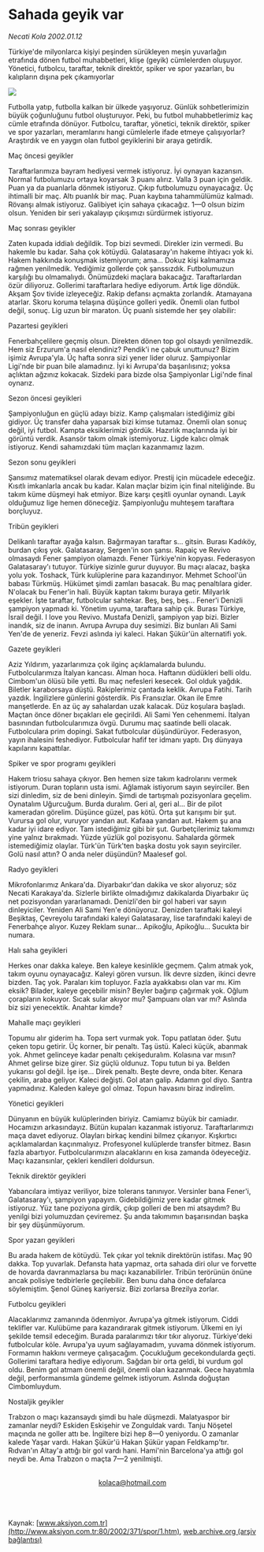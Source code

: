 # Sahada geyik var

*Necati Kola 2002.01.12*

<div>
 <p class="spot">
  Türkiye'de milyonlarca kişiyi peşinden sürükleyen meşin yuvarlağın etrafında dönen futbol muhabbetleri, klişe (geyik) cümlelerden oluşuyor. Yönetici, futbolcu, taraftar, teknik direktör, spiker ve spor yazarları, bu kalıpların dışına pek çıkamıyorlar
 </p>
 <p class="metin">
 </p>
 <img border="0" src="/web/20020329154931im_/http://www.aksiyon.com.tr/2002/371/resimler/sahada.jpg"/>
 <p class="metin">
  Futbolla yatıp, futbolla kalkan bir ülkede yaşıyoruz. Günlük sohbetlerimizin büyük çoğunluğunu futbol oluşturuyor. Peki, bu futbol muhabbetlerimiz kaç cümle etrafında dönüyor. Futbolcu, taraftar, yönetici, teknik direktör, spiker ve spor yazarları, meramlarını hangi cümlelerle ifade etmeye çalışıyorlar? Araştırdık ve en yaygın olan futbol geyiklerini bir araya getirdik.
 </p>
 <p class="metin">
  Maç öncesi geyikler
 </p>
 <p class="metin">
  Taraftarlarımıza bayram hediyesi vermek istiyoruz. İyi oynayan kazansın. Normal futbolumuzu ortaya koyarsak 3 puanı alırız. Valla 3 puan için geldik. Puan ya da puanlarla dönmek istiyoruz. Çıkıp futbolumuzu oynayacağız. Üç ihtimalli bir maç. Altı puanlık bir maç. Puan kaybına tahammülümüz kalmadı. Rövanşı almak istiyoruz. Galibiyet için sahaya çıkacağız. 1—0 olsun bizim olsun. Yeniden bir seri yakalayıp çıkışımızı sürdürmek istiyoruz.
 </p>
 <p class="metin">
  Maç sonrası geyikler
 </p>
 <p class="metin">
  Zaten kupada iddialı değildik. Top bizi sevmedi. Direkler izin vermedi. Bu hakemle bu kadar. Saha çok kötüydü. Galatasaray'ın hakeme ihtiyacı yok ki. Hakem hakkında konuşmak istemiyorum; ama... Dokuz kişi kalmamıza rağmen yenilmedik. Yediğimiz gollerde çok şanssızdık. Futbolumuzun karşılığı bu olmamalıydı. Önümüzdeki maçlara bakacağız. Taraftarlardan özür diliyoruz. Gollerimi taraftarlara hediye ediyorum. Artık lige döndük. Akşam Şov tivide izleyeceğiz. Rakip defansı açmakta zorlandık. Atamayana atarlar. Skoru koruma telaşına düşünce golleri yedik. Önemli olan futbol değil, sonuç. Lig uzun bir maraton. Üç puanlı sistemde her şey olabilir:
 </p>
 <p class="metin">
  Pazartesi geyikleri
 </p>
 <p class="metin">
  Fenerbahçelilere geçmiş olsun. Direkten dönen top gol olsaydı yenilmezdik. Hem siz Erzurum'a nasıl elendiniz? Pendik'i ne çabuk unuttunuz? Bizim işimiz Avrupa'yla. Üç hafta sonra sizi yener lider oluruz. Şampiyonlar Ligi'nde bir puan bile alamadınız. İyi ki Avrupa'da başarılısınız; yoksa açlıktan ağzınız kokacak. Sizdeki para bizde olsa Şampiyonlar Ligi'nde final oynarız.
 </p>
 <p class="metin">
  Sezon öncesi geyikleri
 </p>
 <p class="metin">
  Şampiyonluğun en güçlü adayı biziz. Kamp çalışmaları istediğimiz gibi gidiyor. Üç transfer daha yaparsak bizi kimse tutamaz. Önemli olan sonuç değil, iyi futbol. Kampta eksiklerimizi gördük. Hazırlık maçlarında iyi bir görüntü verdik. Asansör takım olmak istemiyoruz. Ligde kalıcı olmak istiyoruz. Kendi sahamızdaki tüm maçları kazanmamız lazım.
 </p>
 <p class="metin">
  Sezon sonu geyikleri
 </p>
 <p class="metin">
  Şansımız matematiksel olarak devam ediyor. Prestij için mücadele edeceğiz. Kısıtlı imkanlarla ancak bu kadar. Kalan maçlar bizim için final niteliğinde. Bu takım küme düşmeyi hak etmiyor. Bize karşı çeşitli oyunlar oynandı. Layık olduğumuz lige hemen döneceğiz. Şampiyonluğu muhteşem taraftara borçluyuz.
 </p>
 <p class="metin">
  Tribün geyikleri
 </p>
 <p class="metin">
  Delikanlı taraftar ayağa kalsın. Bağırmayan taraftar s... gitsin. Burası Kadıköy, burdan çıkış yok. Galatasaray, Sergen'in son şansı. Rapaiç ve Revivo olmasaydı Fener şampiyon olamazdı. Fener Türkiye'nin kopyası. Federasyon Galatasaray'ı tutuyor. Türkiye sizinle gurur duyuyor. Bu maçı alacaz, başka yolu yok. Toshack, Türk kulüplerine para kazandırıyor. Mehmet School'ün babası Türkmüş. Hükümet şimdi zamları basacak. Bu maç penaltılara gider. N'olacak bu Fener'in hali. Büyük kaptan takımı buraya getir. Milyarlık eşekler. İşte taraftar, futbolcular sahtekar. Beş, beş, beş... Fener'i Denizli şampiyon yapmadı ki. Yönetim uyuma, taraftara sahip çık. Burası Türkiye, İsrail değil. I love you Revivo. Mustafa Denizli, şampiyon yap bizi. Bizler inandık, siz de inanın. Avrupa Avrupa duy sesimizi. Biz bunları Ali Sami Yen'de de yeneriz. Fevzi aslında iyi kaleci. Hakan Şükür'ün alternatifi yok.
 </p>
 <p class="metin">
  Gazete geyikleri
 </p>
 <p class="metin">
  Aziz Yıldırım, yazarlarımıza çok ilginç açıklamalarda bulundu. Futbolcularımıza İtalyan kancası. Alman hoca. Haftanın düdükleri belli oldu. Cimbom'un ölüsü bile yetti. Bu maç nefesleri kesecek. Gol olduk yağdık. Biletler karaborsaya düştü. Rakiplerimiz çantada keklik. Avrupa Fatihi. Tarih yazdık. İngilizlere günlerini gösterdik. Pis Fransızlar. Okan ile Emre manşetlerde. En az üç ay sahalardan uzak kalacak. Düz koşulara başladı. Maçtan önce döner bıçakları ele geçirildi. Ali Sami Yen cehenmemi. İtalyan basınından futbolcularımıza övgü. Durumu maç saatinde belli olacak. Futbolculara prim dopingi. Sakat futbolcular düşündürüyor. Federasyon, yayın ihalesini feshediyor. Futbolcular hafif ter idmanı yaptı. Dış dünyaya kapılarını kapattılar.
 </p>
 <p class="metin">
  Spiker ve spor programı geyikleri
 </p>
 <p class="metin">
  Hakem triosu sahaya çıkıyor. Ben hemen size takım kadrolarını vermek istiyorum. Duran topların usta ismi. Ağlamak istiyorum sayın seyirciler. Ben sizi dinledim, siz de beni dinleyin. Şimdi de tartışmalı pozisyonlara geçelim. Oynatalım Uğurcuğum. Burda duralım. Geri al, geri al... Bir de pilot kameradan görelim. Düşünce güzel, pas kötü. Orta şut karışımı bir şut. Vurursa gol olur, vuruyor yandan aut. Kafaaa yandan aut. Hakem şu ana kadar iyi idare ediyor. Tam istediğimiz gibi bir şut. Gurbetçilerimiz takımımızı yine yalnız bırakmadı. Yüzde yüzlük gol pozisyonu. Sahalarda görmek istemediğimiz olaylar. Türk'ün Türk'ten başka dostu yok sayın seyirciler. Golü nasıl attın? O anda neler düşündün?  Maalesef gol.
 </p>
 <p class="metin">
  Radyo geyikleri
 </p>
 <p class="metin">
  Mikrofonlarımız Ankara'da. Diyarbakır'dan dakika ve skor alıyoruz; söz Necati Karakaya'da. Sizlerle birlikte olmadığımız dakikalarda Diyarbakır üç net pozisyondan yararlanamadı. Denizli'den bir gol haberi var sayın dinleyiciler. Yeniden Ali Sami Yen'e dönüyoruz. Denizden taraftaki kaleyi Beşiktaş, Çevreyolu tarafındaki kaleyi Galatasaray, lise tarafındaki kaleyi de Fenerbahçe alıyor. Kuzey Reklam sunar... Apikoğlu, Apikoğlu... Sucukta bir numara.
 </p>
 <p class="metin">
  Halı saha geyikleri
 </p>
 <p class="metin">
  Herkes onar dakka kaleye. Ben kaleye kesinlikle geçmem. Çalım atmak yok, takım oyunu oynayacağız. Kaleyi gören vursun. İlk devre sizden, ikinci devre bizden. Taç yok. Paraları kim topluyor. Fazla ayakkabısı olan var mı. Kim eksik? Bilader, kaleye geçebilir misin? Beyler bağırıp çağırmak yok. Oğlum çorapların kokuyor. Sıcak sular akıyor mu? Şampuanı olan var mı? Aslında biz sizi yenecektik. Anahtar kimde?
 </p>
 <p class="metin">
  Mahalle maçı geyikleri
 </p>
 <p class="metin">
  Topumu alır giderim ha. Topa sert vurmak yok. Topu patlatan öder. Şutu çeken topu getirir. Üç korner, bir penaltı. Taş üstü. Kaleci küçük, abanmak yok. Ahmet gelinceye kadar penaltı çekişeduralım. Kolasına var mısın? Ahmet gelirse bize girer. Siz güçlü oldunuz. Topu tutun bi ya. Belden yukarısı gol değil. İşe işe... Direk penaltı. Beşte devre, onda biter. Kenara çekilin, araba geliyor. Kaleci değişti. Gol atan galip. Adamın gol diyo. Santra yapmadınız. Kaleden kaleye gol olmaz. Topun havasını biraz indirelim.
 </p>
 <p class="metin">
  Yönetici geyikleri
 </p>
 <p class="metin">
  Dünyanın en büyük kulüplerinden biriyiz. Camiamız büyük bir camiadır. Hocamızın arkasındayız. Bütün kupaları kazanmak istiyoruz. Taraftarlarımızı maça davet ediyoruz. Olayları birkaç kendini bilmez çıkarıyor. Kışkırtıcı açıklamalardan kaçınmalıyız. Profesyonel kulüplerde transfer bitmez. Basın fazla abartıyor. Futbolcularımızın alacaklarını en kısa zamanda ödeyeceğiz. Maçı kazansınlar, çekleri kendileri doldursun.
 </p>
 <p class="metin">
  Teknik direktör geyikleri
 </p>
 <p class="metin">
  Yabancılara imtiyaz veriliyor, bize tolerans tanınıyor. Versinler bana Fener'i, Galatasaray'ı, şampiyon yapayım. Gidebildiğimiz yere kadar gitmek istiyoruz. Yüz tane poziyona girdik, çıkıp golleri de ben mi atsaydım? Bu yenilgi bizi yolumuzdan çeviremez. Şu anda takımımın başarısından başka bir şey düşünmüyorum.
 </p>
 <p class="metin">
  Spor yazarı geyikleri
 </p>
 <p class="metin">
  Bu arada hakem de kötüydü. Tek çıkar yol teknik direktörün istifası. Maç 90 dakka. Top yuvarlak. Defansta hata yapmaz, orta sahada diri olur ve forvette de hovarda davranmazlarsa bu maçı kazanabilirler. Tribün terörünün önüne ancak polisiye tedbirlerle geçilebilir. Ben bunu daha önce defalarca söylemiştim. Şenol Güneş kariyersiz. Bizi zorlarsa Brezilya zorlar.
 </p>
 <p class="metin">
  Futbolcu geyikleri
 </p>
 <p class="metin">
  Alacaklarımız zamanında ödenmiyor. Avrupa'ya gitmek istiyorum. Ciddi teklifler var. Kulübüme para kazandırarak gitmek istiyorum. Ülkemi en iyi şekilde temsil edeceğim. Burada paralarımızı tıkır tıkır alıyoruz. Türkiye'deki futbolcular köle. Avrupa'ya uyum sağlayamadım, yuvama dönmek istiyorum. Formamın hakkını vermeye çalışacağım. Çocukluğum gecekondularda geçti. Gollerimi taraftara hediye ediyorum. Sağdan bir orta geldi, bi vurdum gol oldu. Benim gol atmam önemli değil, önemli olan kazanmak. Gece hayatımla değil, performansımla gündeme gelmek istiyorum. Aslında doğuştan Cimbomluydum.
 </p>
 <p class="metin">
  Nostaljik geyikler
 </p>
 <p class="metin">
  Trabzon o maçı kazansaydı şimdi bu hale düşmezdi. Malatyaspor bir zamanlar neydi? Eskiden Eskişehir ve Zonguldak vardı. Tanju Nöşetel maçında ne goller attı be. İngiltere bizi hep 8—0 yeniyordu. O zamanlar kalede Yaşar vardı. Hakan Şükür'ü Hakan Şükür yapan Feldkamp'tır. Rıdvan'ın Altay'a attığı bir gol vardı hani. Hami'nin Barcelona'ya attığı gol neydi be. Ama Trabzon o maçta 7—2 yenilmişti.
 </p>
 <br/>
 <center>
  <a class="anaorta" href="http://web.archive.org/web/20020329154931/mailto:kolaca@hotmail.com">
   kolaca@hotmail.com
  </a>
 </center>
 <br/>
 <br/>
 <br/>
</div>

Kaynak: [www.aksiyon.com.tr](http://www.aksiyon.com.tr:80/2002/371/spor/1.htm), [web.archive.org (arşiv bağlantısı)](http://web.archive.org/web/20020329154931/http://www.aksiyon.com.tr:80/2002/371/spor/1.htm)
